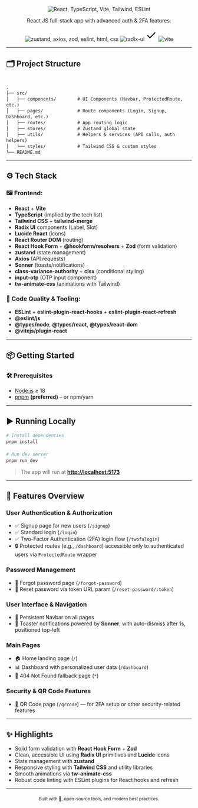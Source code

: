 <p align="center">
  <img width="280" src="https://skillicons.dev/icons?i=react,ts,vite,tailwind,eslint" alt="React, TypeScript, Vite, Tailwind, ESLint" />
</p>

<div align="center">React JS full-stack app with advanced auth & 2FA features.</div>
<br />

<div align="center">
  <img src="https://skillicons.dev/icons?i=zustand,axios,zod,eslint,html,css" alt="zustand, axios, zod, eslint, html, css" />
  <img width="30" src="https://cdn.jsdelivr.net/gh/devicons/devicon/icons/radix-ui/radix-ui-original.svg" alt="radix-ui" title="Radix UI" />
  <img width="30" src="https://raw.githubusercontent.com/lucide-icons/lucide/master/icons/check.svg" alt="lucide-react" title="Lucide React" />
  <img width="30" src="https://cdn.jsdelivr.net/gh/vitejs/awesome-vite@main/icons/vite.svg" alt="vite" title="Vite" />
</div>

---

## 🗂️ Project Structure

```

.
├── src/
│   ├── components/        # UI Components (Navbar, ProtectedRoute, etc.)
│   ├── pages/             # Route components (Login, Signup, Dashboard, etc.)
│   ├── routes/            # App routing logic
│   ├── stores/            # Zustand global state
│   ├── utils/             # Helpers & services (API calls, auth helpers)
│   └── styles/            # Tailwind CSS & custom styles
└── README.md

````

---

## ⚙️ Tech Stack

### 🖼 Frontend:
- **React** + **Vite**
- **TypeScript** (implied by the tech list)
- **Tailwind CSS** + **tailwind-merge**
- **Radix UI** components (Label, Slot)
- **Lucide React** (icons)
- **React Router DOM** (routing)
- **React Hook Form** + **@hookform/resolvers** + **Zod** (form validation)
- **zustand** (state management)
- **Axios** (API requests)
- **Sonner** (toasts/notifications)
- **class-variance-authority** + **clsx** (conditional styling)
- **input-otp** (OTP input component)
- **tw-animate-css** (animations with Tailwind)

### 🧹 Code Quality & Tooling:
- **ESLint** + **eslint-plugin-react-hooks** + **eslint-plugin-react-refresh**
- **@eslint/js**
- **@types/node**, **@types/react**, **@types/react-dom**
- **@vitejs/plugin-react**

---

## 📦 Getting Started

### 🛠 Prerequisites

- [Node.js](https://nodejs.org/) ≥ 18
- [pnpm](https://pnpm.io) **(preferred)** – or npm/yarn

---

## ▶️ Running Locally

```bash
# Install dependencies
pnpm install

# Run dev server
pnpm run dev
````

> The app will run at **[http://localhost:5173](http://localhost:5173)**

---

## 🔐 Features Overview

### User Authentication & Authorization

* ✅ Signup page for new users (`/signup`)
* ✅ Standard login (`/login`)
* ✅ Two-Factor Authentication (2FA) login flow (`/twofalogin`)
* 🔒 Protected routes (e.g., `/dashboard`) accessible only to authenticated users via `ProtectedRoute` wrapper

### Password Management

* 🔑 Forgot password page (`/forgot-password`)
* 🔑 Reset password via token URL param (`/reset-password/:token`)

### User Interface & Navigation

* 🧭 Persistent Navbar on all pages
* 🔔 Toaster notifications powered by **Sonner**, with auto-dismiss after 1s, positioned top-left

### Main Pages

* 🏠 Home landing page (`/`)
* 📊 Dashboard with personalized user data (`/dashboard`)
* 🚫 404 Not Found fallback page (`*`)

### Security & QR Code Features

* 📱 QR Code page (`/qrcode`) — for 2FA setup or other security-related features

---

## ✨ Highlights

* Solid form validation with **React Hook Form** + **Zod**
* Clean, accessible UI using **Radix UI** primitives and **Lucide** icons
* State management with **zustand**
* Responsive styling with **Tailwind CSS** and utility libraries
* Smooth animations via **tw-animate-css**
* Robust code linting with ESLint plugins for React hooks and refresh

---

<div align="center">
  <sub>Built with 💙, open-source tools, and modern best practices.</sub>
</div>
